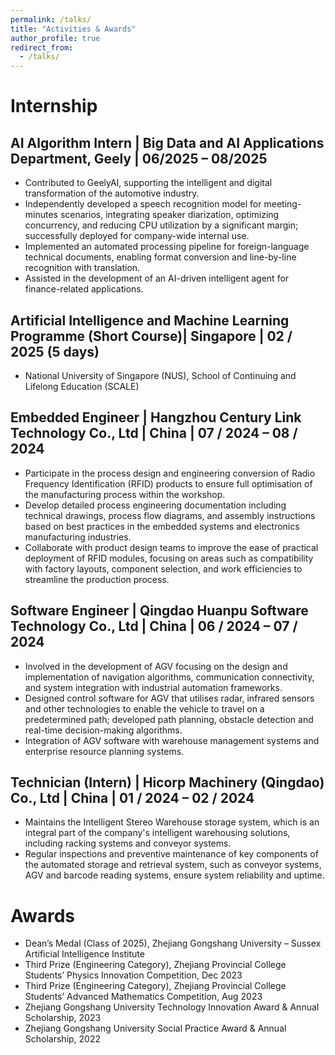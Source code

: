 ```yaml
---
permalink: /talks/
title: "Activities & Awards"
author_profile: true
redirect_from: 
  - /talks/
---
```


# Internship
## AI Algorithm Intern | Big Data and AI Applications Department, Geely | 06/2025 – 08/2025  
- Contributed to GeelyAI, supporting the intelligent and digital transformation of the automotive industry.
-  Independently developed a speech recognition model for meeting-minutes scenarios, integrating speaker diarization, optimizing concurrency, and reducing CPU utilization by a significant margin; successfully deployed for company-wide internal use.
-	Implemented an automated processing pipeline for foreign-language technical documents, enabling format conversion and line-by-line recognition with translation.
-	Assisted in the development of an AI-driven intelligent agent for finance-related applications.
## Artificial Intelligence and Machine Learning Programme (Short Course)| Singapore | 02 / 2025 (5 days)
- National University of Singapore (NUS), School of Continuing and Lifelong Education (SCALE) 
## Embedded Engineer | Hangzhou Century Link Technology Co., Ltd | China | 07 / 2024 – 08 / 2024
-	Participate in the process design and engineering conversion of Radio Frequency Identification (RFID) products to ensure full optimisation of the manufacturing process within the workshop.
-	Develop detailed process engineering documentation including technical drawings, process flow diagrams, and assembly instructions based on best practices in the embedded systems and electronics manufacturing industries.
-	Collaborate with product design teams to improve the ease of practical deployment of RFID modules, focusing on areas such as compatibility with factory layouts, component selection, and work efficiencies to streamline the production process.
## Software Engineer | Qingdao Huanpu Software Technology Co., Ltd | China | 06 / 2024 – 07 / 2024
-	Involved in the development of AGV focusing on the design and implementation of navigation algorithms, communication connectivity, and system integration with industrial automation frameworks.
-	Designed control software for AGV that utilises radar, infrared sensors and other technologies to enable the vehicle to travel on a predetermined path; developed path planning, obstacle detection and real-time decision-making algorithms.
-	Integration of AGV software with warehouse management systems and enterprise resource planning systems.
## Technician (Intern) | Hicorp Machinery (Qingdao) Co., Ltd | China | 01 / 2024 – 02 / 2024
-	Maintains the Intelligent Stereo Warehouse storage system, which is an integral part of the company's intelligent warehousing solutions, including racking systems and conveyor systems.
-	Regular inspections and preventive maintenance of key components of the automated storage and retrieval system, such as conveyor systems, AGV and barcode reading systems, ensure system reliability and uptime.

# Awards
-	Dean’s Medal (Class of 2025), Zhejiang Gongshang University – Sussex Artificial Intelligence Institute
-	Third Prize (Engineering Category), Zhejiang Provincial College Students’ Physics Innovation Competition, Dec 2023
-	Third Prize (Engineering Category), Zhejiang Provincial College Students’ Advanced Mathematics Competition, Aug 2023
-	Zhejiang Gongshang University Technology Innovation Award & Annual Scholarship, 2023
-	Zhejiang Gongshang University Social Practice Award & Annual Scholarship, 2022


